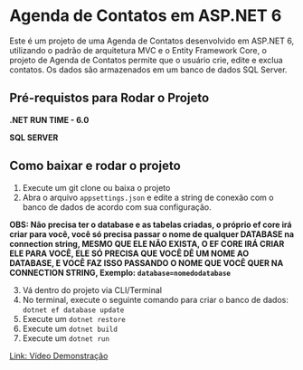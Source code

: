 # Agenda de Contatos em ASP.NET 6

Este é um projeto de uma Agenda de Contatos desenvolvido em ASP.NET 6, utilizando o padrão de arquitetura MVC e o Entity Framework Core,
o projeto de Agenda de Contatos permite que o usuário crie, edite e exclua contatos. Os dados são armazenados em um banco de dados SQL Server.

## Pré-requistos para Rodar o Projeto 
**<p>.NET RUN TIME - 6.0</p>**
**<p>SQL SERVER</p>**

## Como baixar e rodar o projeto
1. Execute um git clone ou baixa o projeto
2. Abra o arquivo `appsettings.json` e edite a string de conexão com o banco de dados de acordo com sua configuração.

**OBS: Não precisa ter o database e as tabelas criadas, o próprio ef core irá criar para você, você só precisa passar o nome de qualquer DATABASE na connection string, MESMO QUE ELE NÃO EXISTA, O EF CORE IRÁ CRIAR ELE PARA VOCÊ, ELE SÓ PRECISA QUE VOCÊ DÊ UM NOME AO DATABASE, E VOCÊ FAZ ISSO PASSANDO O NOME QUE VOCÊ QUER NA CONNECTION STRING, Exemplo: `database=nomedodatabase`**

3. Vá dentro do projeto via CLI/Terminal
4. No terminal, execute o seguinte comando para criar o banco de dados: `dotnet ef database update`
5. Execute um `dotnet restore`
6. Execute um `dotnet build`
7. Execute um `dotnet run`

[Link: Vídeo Demonstração](https://www.youtube.com/watch?v=CQki26OdHHU)
